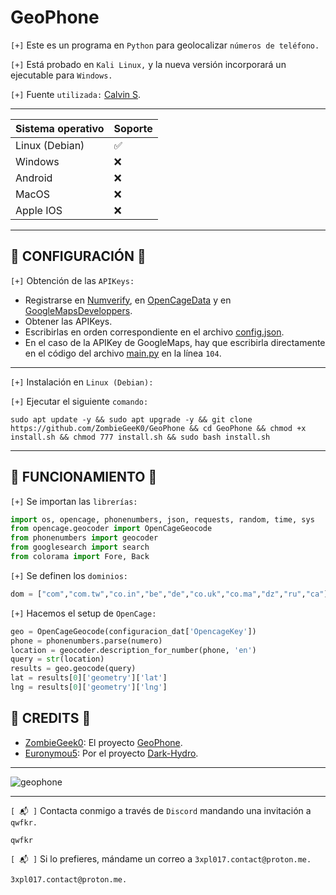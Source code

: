 # GeoPhone

`[+]` Este es un programa en `Python` para geolocalizar `números de teléfono.`

`[+]` Está probado en `Kali Linux,` y la nueva versión incorporará un ejecutable para `Windows.`

`[+]` Fuente `utilizada:` [Calvin S](https://patorjk.com/software/taag/#p=display&f=Calvin%20S&t=GeoPhone).

<hr>

| Sistema operativo  | Soporte |
| ------------- | ------------- |
| Linux (Debian)  | ✅ |
| Windows  | :x: |
| Android | :x: |
| MacOS | :x: |
| Apple IOS | :x: |

<hr>

## 🔴 CONFIGURACIÓN 🔴

`[+]` Obtención de las `APIKeys:`

- Registrarse en [Numverify](https://numverify.com/), en [OpenCageData](https://opencagedata.com/) y en [GoogleMapsDeveloppers](https://developers.google.com/maps/documentation/geocoding/get-api-key).
- Obtener las APIKeys.
- Escribirlas en orden correspondiente en el archivo [config.json](https://github.com/ZombieGeeK0/GeoPhone/blob/main/config.json).
- En el caso de la APIKey de GoogleMaps, hay que escribirla directamente en el código del archivo [main.py](https://github.com/ZombieGeeK0/GeoPhone/blob/main/main.py) en la línea `104`.

<hr>

`[+]` Instalación en `Linux (Debian):`

`[+]` Ejecutar el siguiente `comando:`

    sudo apt update -y && sudo apt upgrade -y && git clone https://github.com/ZombieGeeK0/GeoPhone && cd GeoPhone && chmod +x install.sh && chmod 777 install.sh && sudo bash install.sh

<hr>

## 🏁 FUNCIONAMIENTO 🏁

`[+]` Se importan las `librerías:`

```python
import os, opencage, phonenumbers, json, requests, random, time, sys
from opencage.geocoder import OpenCageGeocode
from phonenumbers import geocoder
from googlesearch import search
from colorama import Fore, Back
```

`[+]` Se definen los `dominios:`

```python
dom = ["com","com.tw","co.in","be","de","co.uk","co.ma","dz","ru","ca"]
```

`[+]` Hacemos el setup de `OpenCage:`

```python
geo = OpenCageGeocode(configuracion_dat['OpencageKey'])
phone = phonenumbers.parse(numero)
location = geocoder.description_for_number(phone, 'en')
query = str(location)
results = geo.geocode(query)
lat = results[0]['geometry']['lat']
lng = results[0]['geometry']['lng']
```

## 🥇 CREDITS 🥇

- [ZombieGeek0](https://www.github.com/ZombieGeek0): El proyecto [GeoPhone](https://www.github.com/ZombieGeek0/GeoPhone).
- [Euronymou5](https://www.github.com/Euronymou5): Por el proyecto [Dark-Hydro](https://www.github.com/Euronymou5/Dark-Hydro).

<hr>

![geophone](https://github.com/ZombieGeeK0/GeoPhone/assets/158185295/8275aba2-2e71-4760-9bf9-6c09dc64b153)

<hr>

`[ 📬 ]` Contacta conmigo a través de `Discord` mandando una invitación a `qwfkr.`

    qwfkr
`[ 📬 ]` Si lo prefieres, mándame un correo a `3xpl017.contact@proton.me.`

    3xpl017.contact@proton.me.
